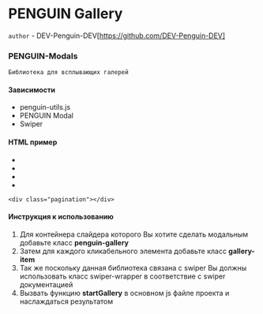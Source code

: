 # PENGUIN Gallery

`author` - DEV-Penguin-DEV[https://github.com/DEV-Penguin-DEV]

### PENGUIN-Modals

`Библиотека для всплывающих галерей`

#### Зависимости

- penguin-utils.js
- PENGUIN Modal
- Swiper

#### HTML пример

<div class="penguin-gallery">
    <ul class="reviews__slider swiper-wrapper">
        <li class="gallery-item swiper-slide">
            <!-- Контент -->
        </li>
        <li class="gallery-item swiper-slide">
            <!-- Контент -->
        </li>
        <li class="gallery-item swiper-slide">
            <!-- Контент -->
        </li>
        <li class="gallery-item swiper-slide">
            <!-- Контент -->
        </li>
    </ul>

    <div class="pagination"></div>
</div>

#### Инструкция к использованию

1. Для контейнера слайдера которого Вы хотите сделать модальным добавьте класс **penguin-gallery**
2. Затем для каждого кликабельного элемента добавьте класс **gallery-item**
3. Так же поскольку данная библиотека связана с swiper Вы должны использовать класс swiper-wrapper в соответствие с swiper документацией
4. Вызвать функцию **startGallery** в основном js файле проекта и наслаждаться результатом